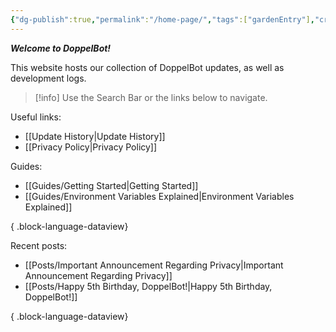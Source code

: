 ```yaml
---
{"dg-publish":true,"permalink":"/home-page/","tags":["gardenEntry"],"created":"2025-04-01T20:43:22.000+04:00"}
---
```



**_Welcome to DoppelBot!_**

This website hosts our collection of DoppelBot updates, as well as development logs.

> [!info]
> Use the Search Bar or the links below to navigate.

Useful links:

- [[Update History\|Update History]]
- [[Privacy Policy\|Privacy Policy]]

Guides:

- [[Guides/Getting Started\|Getting Started]]
- [[Guides/Environment Variables Explained\|Environment Variables Explained]]

{ .block-language-dataview}

Recent posts:

- [[Posts/Important Announcement Regarding Privacy\|Important Announcement Regarding Privacy]]
- [[Posts/Happy 5th Birthday, DoppelBot!\|Happy 5th Birthday, DoppelBot!]]

{ .block-language-dataview}
